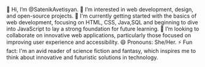 👋 Hi, I’m @SatenikAvetisyan.
👀 I’m interested in web development, design, and open-source projects.
🌱 I'm currently getting started with the basics of web development, focusing on HTML, CSS, Java,SQL and beginning to dive into JavaScript to lay a strong foundation for future learning.
💞️ I’m looking to collaborate on innovative web applications, particularly those focused on improving user experience and accessibility.
😄 Pronouns: She/Her.
⚡ Fun fact: I'm an avid reader of science fiction and fantasy, which inspires me to think about innovative and futuristic solutions in technology.

